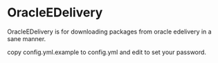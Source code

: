 OracleEDelivery
===============

OracleEDelivery is for downloading packages from oracle edelivery in a sane manner.

copy config.yml.example to config.yml and edit to set your password.


